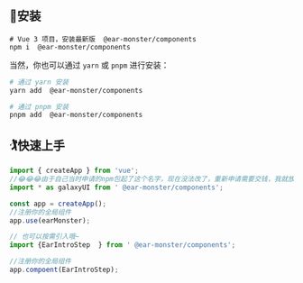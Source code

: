 ## 👷安装

```shell
# Vue 3 项目，安装最新版  @ear-monster/components
npm i  @ear-monster/components
```

当然，你也可以通过 `yarn` 或 `pnpm` 进行安装：

```bash
# 通过 yarn 安装
yarn add  @ear-monster/components

# 通过 pnpm 安装
pnpm add  @ear-monster/components
```


## 🏌快速上手

```js
import { createApp } from 'vue';
//😂😂😂由于自己当时申请的npm包起了这个名字，现在没法改了，重新申请需要交钱，我就放弃了，先将就用着
import * as galaxyUI from ' @ear-monster/components';

const app = createApp();
//注册你的全局组件
app.use(earMonster);

// 也可以按需引入哦~
import {EarIntroStep  } from ' @ear-monster/components';

//注册你的全局组件
app.compoent(EarIntroStep);
```


